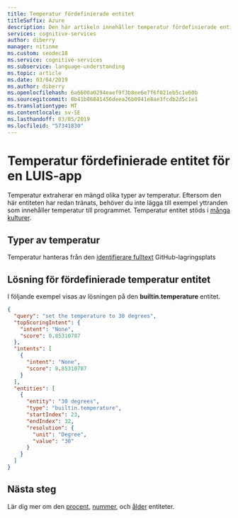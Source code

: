 ```yaml
---
title: Temperatur fördefinierade entitet
titleSuffix: Azure
description: Den här artikeln innehåller temperatur fördefinierade entitetsinformation i Språkförståelse (LUIS).
services: cognitive-services
author: diberry
manager: nitinme
ms.custom: seodec18
ms.service: cognitive-services
ms.subservice: language-understanding
ms.topic: article
ms.date: 03/04/2019
ms.author: diberry
ms.openlocfilehash: 6a6600a0294eaef9f3b8ee6e7f6f021eb5c1e60b
ms.sourcegitcommit: 8b41b86841456deea26b0941e8ae3fcdb2d5c1e1
ms.translationtype: MT
ms.contentlocale: sv-SE
ms.lasthandoff: 03/05/2019
ms.locfileid: "57341830"
---
```

# <a name="temperature-prebuilt-entity-for-a-luis-app"></a>Temperatur fördefinierade entitet för en LUIS-app
Temperatur extraherar en mängd olika typer av temperatur. Eftersom den här entiteten har redan tränats, behöver du inte lägga till exempel yttranden som innehåller temperatur till programmet. Temperatur entitet stöds i [många kulturer](luis-reference-prebuilt-entities.md). 

## <a name="types-of-temperature"></a>Typer av temperatur
Temperatur hanteras från den [identifierare fulltext](https://github.com/Microsoft/Recognizers-Text/blob/master/Patterns/English/English-NumbersWithUnit.yaml#L819) GitHub-lagringsplats

## <a name="resolution-for-prebuilt-temperature-entity"></a>Lösning för fördefinierade temperatur entitet
I följande exempel visas av lösningen på den **builtin.temperature** entitet.

```json
{
  "query": "set the temperature to 30 degrees",
  "topScoringIntent": {
    "intent": "None",
    "score": 0.85310787
  },
  "intents": [
    {
      "intent": "None",
      "score": 0.85310787
    }
  ],
  "entities": [
    {
      "entity": "30 degrees",
      "type": "builtin.temperature",
      "startIndex": 23,
      "endIndex": 32,
      "resolution": {
        "unit": "Degree",
        "value": "30"
      }
    }
  ]
}
```

## <a name="next-steps"></a>Nästa steg

Lär dig mer om den [procent](luis-reference-prebuilt-percentage.md), [nummer](luis-reference-prebuilt-number.md), och [ålder](luis-reference-prebuilt-age.md) entiteter. 
